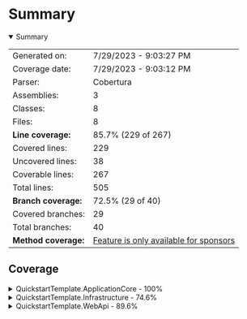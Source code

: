 # Summary
<details open><summary>Summary</summary>

|||
|:---|:---|
| Generated on: | 7/29/2023 - 9:03:27 PM |
| Coverage date: | 7/29/2023 - 9:03:12 PM |
| Parser: | Cobertura |
| Assemblies: | 3 |
| Classes: | 8 |
| Files: | 8 |
| **Line coverage:** | 85.7% (229 of 267) |
| Covered lines: | 229 |
| Uncovered lines: | 38 |
| Coverable lines: | 267 |
| Total lines: | 505 |
| **Branch coverage:** | 72.5% (29 of 40) |
| Covered branches: | 29 |
| Total branches: | 40 |
| **Method coverage:** | [Feature is only available for sponsors](https://reportgenerator.io/pro) |

</details>

## Coverage
<details><summary>QuickstartTemplate.ApplicationCore - 100%</summary>

|**Name**|**Line**|**Branch**|
|:---|---:|---:|
|**QuickstartTemplate.ApplicationCore**|**100%**|****|
|QuickstartTemplate.ApplicationCore.ApplicationCoreSetup|100%||

</details>
<details><summary>QuickstartTemplate.Infrastructure - 74.6%</summary>

|**Name**|**Line**|**Branch**|
|:---|---:|---:|
|**QuickstartTemplate.Infrastructure**|**74.6%**|**73.5%**|
|QuickstartTemplate.Infrastructure.Common.GlobalHttpMessageHandlerBuilderFil<br/>ter|0%||
|QuickstartTemplate.Infrastructure.DbContexts.ProjectDbContext|91.4%|73.5%|
|QuickstartTemplate.Infrastructure.InfrastructureSetup|100%||

</details>
<details><summary>QuickstartTemplate.WebApi - 89.6%</summary>

|**Name**|**Line**|**Branch**|
|:---|---:|---:|
|**QuickstartTemplate.WebApi**|**89.6%**|**66.6%**|
|Program|100%||
|QuickstartTemplate.WebApi.Controllers.WeatherForecastController|0%||
|QuickstartTemplate.WebApi.Startup|98.8%|66.6%|
|QuickstartTemplate.WebApi.WeatherForecast|0%||

</details>
